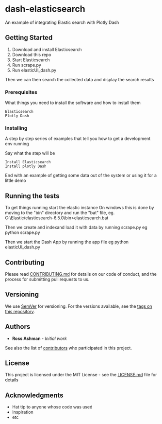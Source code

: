 # dash-elasticsearch

An example of integrating Elastic search with Plotly Dash

## Getting Started

1. Download and install Elasticsearch
2. Download this repo
3. Start Elasticsearch
4. Run scrape.py
4. Run elasticUI_dash.py

Then we can then search the collected data and display the search results


### Prerequisites

What things you need to install the software and how to install them

```
Elasticsearch
Plotly Dash
```

### Installing

A step by step series of examples that tell you how to get a development env running

Say what the step will be

```
Install Elasticsearch
Install plotly Dash
```


End with an example of getting some data out of the system or using it for a little demo

## Running the tests

To get things running start the elastic instance
On windows this is done by moving to the "bin" directory and run the "bat" file, eg.
C:\Elastic\elasticsearch-6.5.0\bin>elasticsearch.bat

Then we create and indexand load it with data by running scrape.py eg
python scrape.py

Then we start the Dash App by running the app file eg
python elasticUI_dash.py


## Contributing

Please read [CONTRIBUTING.md](https://gist.github.com/PurpleBooth/b24679402957c63ec426) for details on our code of conduct, and the process for submitting pull requests to us.

## Versioning

We use [SemVer](http://semver.org/) for versioning. For the versions available, see the [tags on this repository](https://github.com/your/project/tags). 

## Authors

* **Ross Ashman** - *Initial work* 

See also the list of [contributors](https://github.com/your/project/contributors) who participated in this project.

## License

This project is licensed under the MIT License - see the [LICENSE.md](LICENSE.md) file for details

## Acknowledgments

* Hat tip to anyone whose code was used
* Inspiration
* etc

